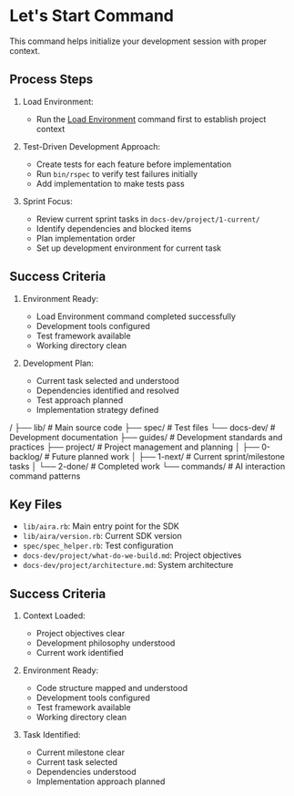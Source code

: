 # Let's Start Command

This command helps initialize your development session with proper context.

## Process Steps

1. Load Environment:
   - Run the [Load Environment](./load-env.md) command first to establish project context

2. Test-Driven Development Approach:
   - Create tests for each feature before implementation
   - Run `bin/rspec` to verify test failures initially
   - Add implementation to make tests pass

3. Sprint Focus:
   - Review current sprint tasks in `docs-dev/project/1-current/`
   - Identify dependencies and blocked items
   - Plan implementation order
   - Set up development environment for current task

## Success Criteria

1. Environment Ready:
   - Load Environment command completed successfully
   - Development tools configured
   - Test framework available
   - Working directory clean

2. Development Plan:
   - Current task selected and understood
   - Dependencies identified and resolved
   - Test approach planned
   - Implementation strategy defined

/
├── lib/             # Main source code
├── spec/            # Test files
└── docs-dev/        # Development documentation
    ├── guides/      # Development standards and practices
    ├── project/     # Project management and planning
    │   ├── 0-backlog/  # Future planned work
    │   ├── 1-next/     # Current sprint/milestone tasks
    │   └── 2-done/     # Completed work
    └── commands/    # AI interaction command patterns

## Key Files

- `lib/aira.rb`: Main entry point for the SDK
- `lib/aira/version.rb`: Current SDK version
- `spec/spec_helper.rb`: Test configuration
- `docs-dev/project/what-do-we-build.md`: Project objectives
- `docs-dev/project/architecture.md`: System architecture

## Success Criteria

1. Context Loaded:
   - Project objectives clear
   - Development philosophy understood
   - Current work identified

2. Environment Ready:
   - Code structure mapped and understood
   - Development tools configured
   - Test framework available
   - Working directory clean

3. Task Identified:
   - Current milestone clear
   - Current task selected
   - Dependencies understood
   - Implementation approach planned
